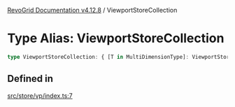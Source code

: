 [RevoGrid Documentation v4.12.8](README.md) / ViewportStoreCollection

# Type Alias: ViewportStoreCollection

```ts
type ViewportStoreCollection: { [T in MultiDimensionType]: ViewportStore };
```

## Defined in

[src/store/vp/index.ts:7](https://github.com/revolist/revogrid/blob/c3ca1940d3bbc95c0549378ff25b8d267352be31/src/store/vp/index.ts#L7)
